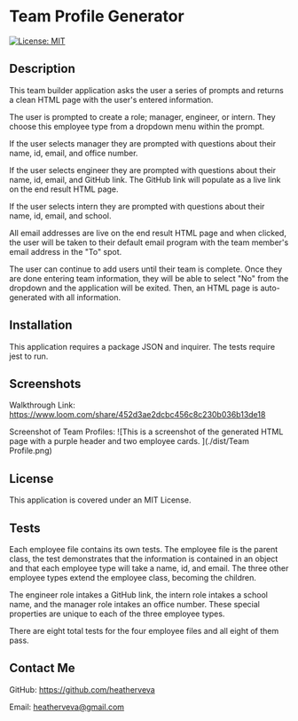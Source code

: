 # Team Profile Generator

[![License: MIT](https://img.shields.io/badge/License-MIT-yellow.svg)](https://opensource.org/licenses/MIT)

## Description

This team builder application asks the user a series of prompts and returns a clean HTML page with the user's entered information.

The user is prompted to create a role; manager, engineer, or intern. They choose this employee type from a dropdown menu within the prompt.

If the user selects manager they are prompted with questions about their name, id, email, and office number.

If the user selects engineer they are prompted with questions about their name, id, email, and GitHub link. The GitHub link will populate as a live link on the end result HTML page.

If the user selects intern they are prompted with questions about their name, id, email, and school.

All email addresses are live on the end result HTML page and when clicked, the user will be taken to their default email program with the team member's email address in the "To" spot.

The user can continue to add users until their team is complete. Once they are done entering team information, they will be able to select "No" from the dropdown and the application will be exited. Then, an HTML page is auto-generated with all information.

## Installation

This application requires a package JSON and inquirer. The tests require jest to run.

## Screenshots

Walkthrough Link: https://www.loom.com/share/452d3ae2dcbc456c8c230b036b13de18

Screenshot of Team Profiles: ![This is a screenshot of the generated HTML page with a purple header and two employee cards. ](./dist/Team Profile.png)

## License

This application is covered under an MIT License.

## Tests

Each employee file contains its own tests. The employee file is the parent class, the test demonstrates that the information is contained in an object and that each employee type will take a name, id, and email. The three other employee types extend the employee class, becoming the children.

The engineer role intakes a GitHub link, the intern role intakes a school name, and the manager role intakes an office number. These special properties are unique to each of the three employee types.

There are eight total tests for the four employee files and all eight of them pass.

## Contact Me

GitHub: https://github.com/heatherveva

Email: heatherveva@gmail.com
